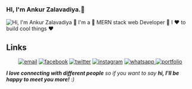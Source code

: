 ### HI, I'm Ankur Zalavadiya.👋
![Hi, I'm Ankur Zalavadiya 👋 I'm a 🚀 MERN stack web Developer 🚀 I ❤️ to build cool things ❤️](https://github.com/matyo91/matyo91/raw/main/assets/github.gif)
<!--
**Anku1903/Anku1903** is a ✨ _special_ ✨ repository because its `README.md` (this file) appears on your GitHub profile.

Here are some ideas to get you started:

- 🔭 I’m currently working on ...
- 🌱 I’m currently learning ...
- 👯 I’m looking to collaborate on ...
- 🤔 I’m looking for help with ...
- 💬 Ask me about ...
- 📫 How to reach me: ...
- 😄 Pronouns: ...
- ⚡ Fun fact: ...
-->



## Links

<p align="center">
  <a href="ankurzalavadiya11@gmail.com"><img src="https://img.icons8.com/color/96/000000/gmail.png" alt="email"/></a>
  <a href="https://facebook.com/ankur.zalavadiya.3"><img src="https://img.icons8.com/color/96/000000/facebook.png" alt="facebook"/></a>
  <a href="https://twitter.com/AnkurZalavadiy3"><img src="https://img.icons8.com/color/96/000000/twitter-squared.png" alt="twitter"/></a>
  <a href="https://instagram.com/mr__perfect__1903"><img src="https://img.icons8.com/color/96/000000/instagram-new.png" alt="instagram"/></a>
  <a href="https://wa.me/919099175141?text=Hi,Ankur"> <img src="https://png.pngtree.com/png-clipart/20190515/original/pngtree-whatsapp-social-media-icon-design-template-vector-png-image_3654767.jpg" alt="whatsapp"> </a>
 <a href="https://ankur1903.herokuapp.com/"><img src="https://upload.wikimedia.org/wikipedia/commons/d/dc/Portfolio.hu_full_logo.png" alt="portfolio"> </a>
   
</p>


 <em><b>I love connecting with different people</b> so if you want to say <b>hi, I'll be happy to meet you more!</b> :)</em>
